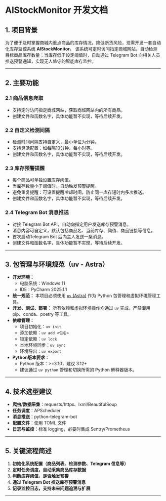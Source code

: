 # AIStockMonitor 开发文档

## 1. 项目背景

为了便于及时掌握商城内重点商品的库存情况，降低断货风险，现需开发一套自动化库存监控系统 **AIStockMonitor**。
该系统可定时访问指定商城网站，自动检测目标商品库存数量；当库存低于设定阈值时，自动通过 Telegram Bot 向相关人员推送预警通知，实现无人值守的智能库存监控。

---

## 2. 主要功能

### 2.1 商品信息爬取
* 支持定时访问指定商城网站，获取商城网站内的所有商品。
* 创建文件和函数名字，具体功能暂不实现，等待后续开发。

### 2.2 自定义检测间隔

* 检测时间间隔支持自定义，最小单位为分钟。
* 支持灵活配置：如每隔10分钟、每小时等。
* 创建文件和函数名字，具体功能暂不实现，等待后续开发。

### 2.3 库存预警提醒

* 每个商品可单独设置库存阈值。
* 当库存数量小于阈值时，自动触发预警提醒。
* 避免重复提醒：可设置提醒冷却时间，防止同一库存短时内多次推送。
* 创建文件和函数名字，具体功能暂不实现，等待后续开发。

### 2.4 Telegram Bot 消息推送

* 对接 Telegram Bot API，自动向指定用户发送库存预警消息。
* 消息内容可自定义，默认包括商品名、当前库存、阈值、商品链接等信息。
* 首次启动Telegram Bot 后向主人发送一条消息。
* 创建文件和函数名字，具体功能暂不实现，等待后续开发。


---

## 3. 包管理与环境规范（uv - Astra）

- **开发环境：**
  - 电脑系统：Windows 11
  - IDE：PyCharm 2025.1.1
- **统一规范：** 本项目必须使用 [`uv` (Astra)](https://github.com/astral-sh/uv) 作为 Python 包管理和虚拟环境管理工具。
- **开发、测试、部署：** 所有依赖和虚拟环境操作均通过 `uv` 完成，严禁混用 pip、conda、poetry 等工具。
- **依赖管理：**
  - 项目初始化：`uv init`
  - 添加依赖：`uv add <包名>`
  - 锁定依赖：`uv lock`
  - 本地环境同步：`uv sync`
  - 环境导出：`uv export`
- **Python版本要求：**
  - Python 版本：>=3.10，建议 3.12+
  - 建议通过 `uv python` 管理和切换所需的 Python 解释器版本。

---

## 4. 技术选型建议

* **爬虫/数据采集**：requests/httpx、lxml/BeautifulSoup
* **任务调度**：APScheduler
* **消息推送**：python-telegram-bot
* **配置文件**：使用 TOML 文件
* **日志与监控**：标准 logging，必要时集成 Sentry/Prometheus

---

## 5. 关键流程简述

1. **初始化系统配置（商品列表、检测参数、Telegram 信息等）**
2. **定时任务调度，自动采集商品库存数据**
3. **判断库存阈值，是否触发预警**
4. **通过 Telegram Bot 推送库存预警消息**
5. **记录监控日志，支持未来问题追溯与扩展**


---